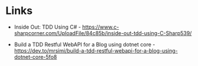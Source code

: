 ﻿# Links
- Inside Out: TDD Using C# - https://www.c-sharpcorner.com/UploadFile/84c85b/inside-out-tdd-using-C-Sharp539/

- Build a TDD Restful WebAPI for a Blog using dotnet core - https://dev.to/mrsimi/build-a-tdd-restful-webapi-for-a-blog-using-dotnet-core-5fo8